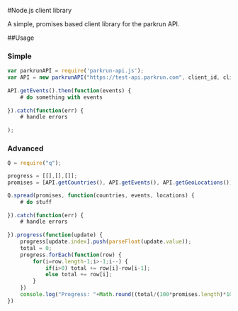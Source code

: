 #Node.js client library

A simple, promises based client library for the parkrun API.

##Usage

### Simple


```javascript
var parkrunAPI = require('parkrun-api.js');
var API = new parkrunAPI("https://test-api.parkrun.com", client_id, client_secret);
	
API.getEvents().then(function(events) { 
	# do something with events
	
}).catch(function(err) {
	# handle errors
	
);
```
### Advanced

```javascript
Q = require("q");

progress = [[],[],[]];
promises = [API.getCountries(), API.getEvents(), API.getGeoLocations()];

Q.spread(promises, function(countries, events, locations) {
	# do stuff
	
}).catch(function(err) {
	# handle errors
	
}).progress(function(update) {
	progress[update.index].push(parseFloat(update.value));
    total = 0;
    progress.forEach(function(row) {
	    for(i=row.length-1;i>-1;i--) {
	        if(i>0) total += row[i]-row[i-1];
	        else total += row[i];
	    }
	})
	console.log("Progress: "+Math.round((total/(100*promises.length)*100))+"%");
})
```


